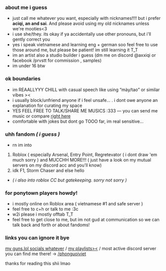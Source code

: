 ### about me i guess
- just call me whatever you want, especially with nicknames!!!! but i prefer **aciqi, an and sai**. And please avoid using my old nicknames unless we're mooties<3
- i use she/they. its okay if ya accidentally use other pronouns, but i'll gently correct you
- yes i speak vietnamese and learning eng + german soo feel free to use those around me, but please be patient! im still learning it T_T
- im an artist also a studio builder i guess (dm me on discord @axxiqi or facebook /prvstt for commission , samples)
- im under 16 btw
### ok boundaries
-  im REAALLYYY CHILL with casual speech like using “mày/tao” or similar vibes ><
-  i usually block/unfriend anyone if i feel unsafe... . i dont owe anyone an explanation for curating my space
-  YES FEEL FREE TO TALK/SHARE ME MUSICS :333 — you can send me music or compare [right here](https://musictaste.space/@simplylovely)
-  comfortable with jokes but dont go TOOO far, im real sensitive...
### uhh fandom *( i guess )*
- rn im into
1. Roblox ( especially Arsenal, Entry Point, Regretevator ( i dont draw 'em much sorry ) and MUCCHH MORE!!! ( just have a look on my mutual servers on my discord acc and you'll know)
2. idk F1, Storm Chaser and else hello
- *( i also into roblox CC but gatekeeping. sorry not sorry )*
### for ponytown players howdy!
- i mostly online on Roblox area ( vietnamese #1 and safe server )
- feel free to c+h or talk to me :3c
- w2i please i mostly offtab T_T
- feel free to get close to me, but im not gud at communication so we can talk back and forth or about fandoms!
### links you can ignore it bye
[my guns.lol socials whatever](https://guns.lol/dkj) / [my playlists><](https://linktr.ee/renicht) / most active discord server you can find me there! -> [/phonguoiviet](https://discord.gg/phonguoiviet)

thanks for reading this shii lmao

